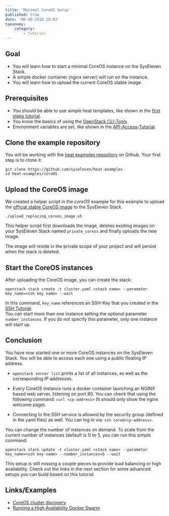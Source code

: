 ```yaml
---
title: 'Minimal CoreOS Setup'
published: true
date: '08-08-2018 10:03'
taxonomy:
    category:
        - tutorial
---
```


## Goal

* You will learn how to start a minimal CoreOS instance on the SysEleven Stack.
* A simple docker container (nginx server) will run on the instance.
* You will learn how to upload the current CoreOS stable image.

## Prerequisites

* You should be able to use simple heat templates, like shown in the [first steps tutorial](../02.firststeps/docs.en.md).
* You know the basics of using the [OpenStack CLI-Tools](../03.openstack-cli/docs.en.md).
* Environment variables are set, like shown in the [API-Access-Tutorial](../04.api-access/docs.en.md).

## Clone the example repository

You will be working with the [heat examples repository](https://github.com/syseleven/heat-examples) on Github. Your first step is to clone it:

```shell
git clone https://github.com/syseleven/heat-examples
cd heat-examples/coreOS
```

## Upload the CoreOS image

We created a helper script in the *coreOS* example for this example to upload the [official stable CoreOS image](https://coreos.com/os/docs/latest/booting-on-openstack.html) to the SysEleven Stack.  

```shell
./upload_replacing_coreos_image.sh
```

This helper script first downloads the image, deletes existing images on your SysEleven Stack named `private_coreos` and finally uploads the new image.

The image will reside in the private scope of your project and will persist when the stack is deleted.

## Start the CoreOS instances

After uploading the CoreOS image, you can create the stack:

```shell
openstack stack create -t cluster.yaml <stack name> --parameter key_name=<ssh key name> --wait
```

In this command, `key_name` references an SSH-Key that you created in the [SSH Tutorial](../01.ssh-keys/docs.en.md).  
You can start more than one instance setting the optional parameter `number_instances`. If you do not specify this parameter, only one instance will start up.

## Conclusion

You have now started one or more CoreOS instances on the SysEleven Stack. You will be able to access each one using a public floating IP address.

* `openstack server list` prints a list of all instances, as well as the corresponding IP addresses.

* Every CoreOS instance runs a docker container launching an NGINX based web server, listening on port 80. You can check that using the following command: `curl <ip-address>` (It should only show the nginx welcome page).

* Connecting to the SSH service is allowed by the security group (defined in the yaml files) as well. You can log in via: `ssh core@<ip-address>`.

You can change the number of instances on demand. To scale from the current number of instances (default is 1) to 5, you can run this simple command:

```shell
openstack stack update -t cluster.yaml <stack name> --parameter key_name=<ssh key name> --number_instances=5 --wait
```

This setup is still missing a couple pieces to provide load balancing or high availability. Check out the links in the next section for some advanced setups you can build based on this tutorial.

## Links/Examples

* [CoreOS cluster discovery](https://coreos.com/os/docs/latest/cluster-discovery.html)
* [Running a High Availability Docker Swarm](http://tech.paulcz.net/2016/01/running-ha-docker-swarm/)